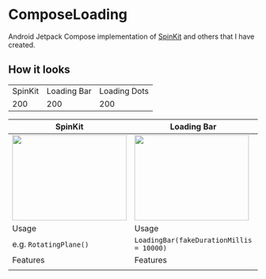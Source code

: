 # ComposeLoading

Android Jetpack Compose implementation of [SpinKit](https://tobiasahlin.com/spinkit/) and others that I have created.

## How it looks

<table>
<tr>
<td> SpinKit </td> <td> Loading Bar </td> <td> Loading Dots </td>
</tr>
<tr>
<td> 200 </td> <td> 200 </td> <td> 200 </td>
</tr>
</table>

|SpinKit|Loading Bar|Loading Dots|
|-------|-----------|------------|
|<img src="https://user-images.githubusercontent.com/50905347/184496766-64c89c81-bbe8-4ad9-8e5b-db9fc9f4c782.gif" width="231" height="173">|<img src="https://user-images.githubusercontent.com/50905347/184497482-fe3141f7-ea3a-433c-be67-0ec8196579f9.gif" width="231" height="173">|<img src="https://user-images.githubusercontent.com/50905347/184497705-9236994c-8985-482a-81c0-5604dd0f69ca.gif" width="231" height="173">|
|Usage|Usage|Usage|
|e.g. ```RotatingPlane()```|```LoadingBar(fakeDurationMillis = 10000)```|```LoadingDots("Loading")```|
|Features|Features|Features|
||||
